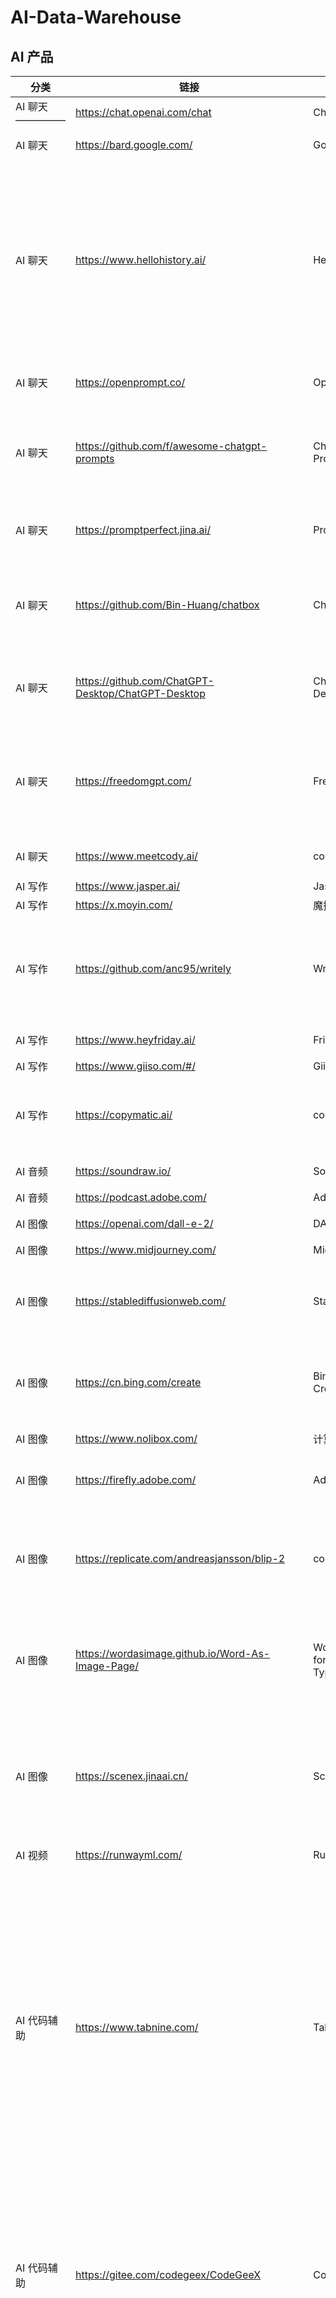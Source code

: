 # AI-Data-Warehouse

## AI 产品

|  分类  |  链接  | 名称 | 简介 |
|  ----  |  ----  | ----  |----  |
| AI 聊天 —————| https://chat.openai.com/chat | ChatGPT | AI 聊天机器人 |
| AI 聊天 | https://bard.google.com/ | Google Bard | Google 的大语言模型 |
| AI 聊天 | https://www.hellohistory.ai/ | HelloHistory | Character.ai 的网站，允许用户创建"角色"，上传与该角色相关的资料，网站就会自动使用 AI 分析这些资料，生成该角色的聊天机器人，然后用户就可以跟它聊天了。|
| AI 聊天 | https://openprompt.co/ | OpenPrompt | 创建，使用，分享 ChatGPT 的 Prompt |
| AI 聊天 | https://github.com/f/awesome-chatgpt-prompts | ChatGPT-Prompt | This is a collection of prompt examples to be used with the ChatGPT model. |
| AI 聊天 | https://promptperfect.jina.ai/ | PromptPerfect | 专为生成式 AI 优化输入提示（prompt）的工具。 |
| AI 聊天 | https://github.com/Bin-Huang/chatbox | ChatBox | OpenAI API 跨平台桌面客户端，主要用作 Prompt Debugging Console |
| AI 聊天 | https://github.com/ChatGPT-Desktop/ChatGPT-Desktop | ChatGPT-Desktop | 开源的跨平台 ChatGPT 桌面应用程序，使用 Tauri + Vue3 开发 |
| AI 聊天 | https://freedomgpt.com/ | FreedomGPT | 一个号称完全自由的 GPT 聊天模型，不带有任何内容审查和过滤机制，有 Web 版和桌面端。 |
| AI 聊天 | https://www.meetcody.ai/ | cody | Your AI-Assistant for Business |
| AI 写作 | https://www.jasper.ai/ | Jasper | AI 写作 |
| AI 写作 | https://x.moyin.com/ | 魔撰写作 | AI 写作、润色 |
| AI 写作 | https://github.com/anc95/writely | Writely | Chrome 浏览器插件，类似于 Notion AI，支持在任意编辑器网页上进行写作辅助  |
| AI 写作 | https://www.heyfriday.ai/ | Friday | AI 写作，营销文案 |
| AI 写作 | https://www.giiso.com/#/ | Giiso | AI 写作 |
| AI 写作 | https://copymatic.ai/ | copymatic | AI 写作社媒广告文案，网站 SEO 优化内容，博客，电商产品信息 |
| AI 音频 | https://soundraw.io/ | Sounddraw | 一个 AI 音乐生成器 |
| AI 音频 | https://podcast.adobe.com/ | Adobe Podcast | AI 录音处理 |
| AI 图像 | https://openai.com/dall-e-2/ | DALL·E 2 | AI 文本生成图像 |
| AI 图像 | https://www.midjourney.com/ | MidJourney | AI 绘画工具 |
| AI 图像 | https://stablediffusionweb.com/ | Stable Diffusion | 文本到图像的模型。A latent text-to-image diffusion model |
| AI 图像 | https://cn.bing.com/create | Bing Image Creator | Microsoft 发布的 AI 绘图工具，基于 OpenAI 的 DALL-E 模型 |
| AI 图像 | https://www.nolibox.com/ | 计算美学Nolibox | AI 作画，AI 设计 |
| AI 图像 | https://firefly.adobe.com/ | Adobe Firefly | Adobe 公司推出的 AI 作图服务 |
| AI 图像 | https://replicate.com/andreasjansson/blip-2 | cog-blip-2 | BLIP 2 模型的一个应用。网页上传一张图片，就可以提问相关问题，比如照片景色是在哪里 |
| AI 图像 | https://wordasimage.github.io/Word-As-Image-Page/ | Word-As-Image for Semantic Typography | 一个(即将)开源的 AI 项目, 可以让文字(英文和中文)形象化, 也就是所谓的文字即图像 |
| AI 图像 | https://scenex.jinaai.cn/ | SceneXplain | 一个能讲述图片背后故事的API服务,把最新的大模型应用到图像上的每一个细节，为每一张图片生成细致的文本描述 |
| AI 视频 | https://runwayml.com/ | Runway | AI 视频 |
| AI 代码辅助 | https://www.tabnine.com/ | Tabnine | Tabnine 是一个机器学习驱动的代码自动补全工具，是在 GPT-2 的基础上构建的，面向语言有 Java、Javascript、Python、PHP、Go、Rust、Ruby、C++、Typescript,支持的编辑器有 Visual Studio Code、Microsoft Visual Studio、SubLime、JetBrains 等 |
| AI 代码辅助 | https://gitee.com/codegeex/CodeGeeX | CodeGeeX | 是一个具有 130 亿个参数的大型多语言代码生成模型，预先经过 20 多种编程语言的大型代码库训练，国产化支持。（最新描述达到千亿模型参数） |
| AI 代码辅助 | https://github.com/features/copilot/ | Copilot | GitHub Copilot 是 GitHub 和 OpenAI 合作开发的一个人工智能工具，用户在使用 Visual Studio Code、Microsoft Visual Studio、Vim 或 JetBrains 集成开发环境时可以通过 GitHub Copilot 自动补全代码，主要面向 Python、JavaScript、TypeScript、Ruby 和 Go 等编程语言 |
| AI 代码辅助 | https://www.cursor.so/ | Cursor | Write, edit, and chat about your code with a powerful AI |
| AI 视频 | https://www.d-id.com/ | D-ID | Produce customized videos featuring talking avatars at a touch of a button, giving businesses and creators superpowers. |
| AI 应用 | https://waifulabs.com/ | WaifuLabs | AI 绘制自定义漫画肖像，做成游戏 |
| AI 应用 | https://interiorai.com/ | InteriorAI | 室内设计 AI |
| AI 应用 | https://www.usegalileo.ai/ | Galileo AI | 一款利用 AI 技术生成 UI 界面的工具 |
| AI 应用 | https://b.jimmylv.cn/ | BibiGPT | 一键总结 Bilibili 音视频内容 Powered by GPT-3.5 AI |
| AI 应用 | https://beta.tome.app/ | tome | AI 做PPT。AI-powered storytelling format |
| AI 应用 | https://www.beautiful.ai/ | beautiful.ai | 可以帮助用户创建吸引人的、容易制作的演示文稿 |
| AI 应用 | https://www.sqlchat.ai/ | SQL Chat | 一个 Web 应用，使用自然语言查询数据库，底层使用 OpenAI 的 API 将自然语言转成 SQL，支持 MySQL 和 PostgreSQL，[代码开源](https://github.com/bytebase/sqlchat) |
| AI 搜索 | https://chord.ooo | Chord | 通过总结 Reddit 和较大的专业型网站，来回答问题的搜索引擎，相当于从这些内容中脱水并进行总结，是联网的 LLM（大型语言模型） |
| AI 搜索 | https://www.perplexity.ai/ | Perplexity | 人工智能引擎，你向它提问，它告诉你答案，支持中文 |
| AI 图像 | https://thissneakerdoesnotexist.com/ | This sneaker does not exist | 所有运动鞋图片由机器学习模型生成 |
| AI 应用 | https://github.com/josStorer/chatGPTBox | ChatGPT Box | 浏览器插件，将 ChatGPT 与浏览器融合，同时对常用网站做了 ChatGPT 加强 |
| AI 应用 | https://zapier.com/ | Zapoer | 集成 Web 应用程序，实现工作流程自动化 |
| AI 应用 | https://chatthing.ai/ | Chat Thing | 集成自己的数据，与自己的文档或 Web 应用对话 |
| AI 应用 | https://apps.apple.com/cn/app/id6447090616?platform=iphone | Whisper Notes | 一个免费的 iOS 应用，在手机上实现了离线 OpenAI Whisper 模型，可以将语音输入以极高的准确率转成文字 |
| AI 应用 | https://chatgpt-i18n.vercel.app/ | chatgpt-i18n | 借助 ChatGPT，翻译 i18n 的 JSON 文件，只需数十秒即可完成多语言国际化 |
| AI 应用 | https://sharegpt.com/ | ShareGPT | 分享 ChatGPT 的聊天结果。你需要安装一个浏览器插件，它会返回一个可分享的 URL |
| AI 应用 | https://www.careered.ai/tool/cover-letter | AI 求职信生成器 | 在该网站上输入职位描述和你的简历，它会自动生成一封求职信。 |
| AI 应用 | https://shrinkai.di.unimi.it/ | AI goes to the shrink | 这个网站让 AI 随便生成一段文本，再将这段文本输入 Stable Diffusion 模型，生成配图。网页每10秒就自动刷新，相当于每10秒看一张完全由 AI 创造的图片。 |
| AI 应用 | https://segment-anything.com/ | https://segment-anything.com/ | 物体识别 A new AI model from Meta AI that can "cut out" any object, in any image, with a single click |
| AI 应用 | https://agentgpt.reworkd.ai/ | AgentGPT | 自主实现目标的 AI 模型，能够连续连贯生成文本，有 UI 界面 |
| AI 应用 | https://www.sqlkiller.com/ | SQL Killer | 直接描述你的取数需求，一键生成SQL |


## AI 教程及文档

|  链接  | 名称 | 简介 |
|  ----  | ----  | ----  |
| https://learningprompt.wiki/ | Learning Prompt | 免费的 Prompt Engineering 教程现已包含 ChatGPT 和 Midjourney 教程 |




## AI 基建

|  链接  | 名称 | 简介 |
|  ----  | ----  | ----  |
| https://openai.com/blog/chatgpt-plugins | ChatGPT plugins | ChatGPT 官方插件市场 |
| https://winkjs.org/wink-nlp/ | Wink-NLP | JS 库，提供易用的自然语言处理（nlp），不过目前只支持英语。|
| https://github.com/lllyasviel/ControlNet | ControlNet | ControlNet is a neural network structure to control diffusion models by adding extra conditions. |
| https://wenxin.baidu.com/ | 百度文心大模型 WenxinAI | 文心大模型，AI应用场景全覆盖，NLP、CV、跨模态、生物计算、行业模型 |
| https://mlc.ai/web-llm/ | Web LLM | 这个软件通过 WebGPU API，在浏览器里面运行 LLM 模型，可以离线运行，并且不限定模型 |



## 数据

|  链接  | 名称 | 简介 |
|  ----  | ----  | ----  |
| https://metrodb.org/ | 地铁数据库 | 中国地铁信息概览 |
| https://majestic.com/reports/majestic-million | The Majestic Million |全球排名前 100w 域名 The million domains we find with the most referring subnets|
| https://datasette.io/ | Datasette | 开源的数据探索工具，可以从各种数据源导入数据，然后自定义数据的查询和展示形式（图表、仪表盘、地图等等） |
| https://github.com/manticoresoftware/manticoresearch | Manticore Search | 一个开源的全文搜索引擎，号称可以替代 Elasticsearch，支持中文。 |
| https://www.infrapedia.com/app | INFRAPEDIA | 全世界的主干光纤线路和机房位置 |



## 数据管理

|  链接  | 名称 | 简介 |
|  ----  | ----  | ----  |
| https://github.com/lcomplete/huntly | Huntly | 一款自托管的信息管理工具，可以订阅 RSS 和自动保存浏览过的网页，支持多维度的分类和搜索 |



## 区块链 - 去中心化

|  链接  | 名称 | 简介 |
|  ----  | ----  | ----  |
| https://skydroid.app/ | SkyDroid | 一个分布式的安卓应用商店，发布应用就是自己架一个服务器，把应用放上去，一个小时之内就会被全球索引。它的好处就是没人能下架你的应用 |

